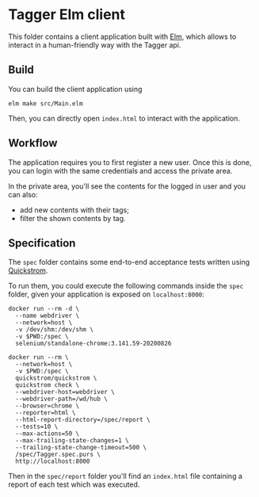 # Tagger Elm client

This folder contains a client application built with [Elm](https://elm-lang.org/), which allows to interact in a human-friendly way with the Tagger api.

## Build

You can build the client application using

```
elm make src/Main.elm
```

Then, you can directly open `index.html` to interact with the application.

## Workflow

The application requires you to first register a new user. Once this is done, you can login with the same credentials and access the private area.

In the private area, you'll see the contents for the logged in user and you can also:

- add new contents with their tags;
- filter the shown contents by tag.

## Specification

The `spec` folder contains some end-to-end acceptance tests written using [Quickstrom](https://quickstrom.io/).

To run them, you could execute the following commands inside the `spec` folder, given your application is exposed on `localhost:8000`:

```
docker run --rm -d \
  --name webdriver \
  --network=host \
  -v /dev/shm:/dev/shm \
  -v $PWD:/spec \
  selenium/standalone-chrome:3.141.59-20200826

docker run --rm \
  --network=host \
  -v $PWD:/spec \
  quickstrom/quickstrom \
  quickstrom check \
  --webdriver-host=webdriver \
  --webdriver-path=/wd/hub \
  --browser=chrome \
  --reporter=html \
  --html-report-directory=/spec/report \
  --tests=10 \
  --max-actions=50 \
  --max-trailing-state-changes=1 \
  --trailing-state-change-timeout=500 \
  /spec/Tagger.spec.purs \
  http://localhost:8000
```

Then in the `spec/report` folder you'll find an `index.html` file containing a report of each test which was executed.
